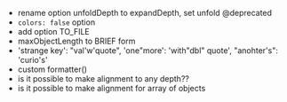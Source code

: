 
- rename option unfoldDepth to expandDepth, set unfold @deprecated
- `colors: false` option
- add option TO_FILE
- maxObjectLength to BRIEF form
- 'strange key': "val'w'quote", 'one"more': 'with"dbl" quote', "anohter's": 'curio\'s'
- custom formatter()
- is it possible to make alignment to any depth??
- is it possible to make alignment for array of objects
